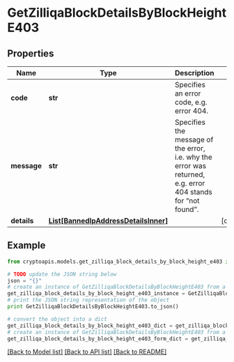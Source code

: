 # GetZilliqaBlockDetailsByBlockHeightE403


## Properties
Name | Type | Description | Notes
------------ | ------------- | ------------- | -------------
**code** | **str** | Specifies an error code, e.g. error 404. | 
**message** | **str** | Specifies the message of the error, i.e. why the error was returned, e.g. error 404 stands for “not found”. | 
**details** | [**List[BannedIpAddressDetailsInner]**](BannedIpAddressDetailsInner.md) |  | [optional] 

## Example

```python
from cryptoapis.models.get_zilliqa_block_details_by_block_height_e403 import GetZilliqaBlockDetailsByBlockHeightE403

# TODO update the JSON string below
json = "{}"
# create an instance of GetZilliqaBlockDetailsByBlockHeightE403 from a JSON string
get_zilliqa_block_details_by_block_height_e403_instance = GetZilliqaBlockDetailsByBlockHeightE403.from_json(json)
# print the JSON string representation of the object
print GetZilliqaBlockDetailsByBlockHeightE403.to_json()

# convert the object into a dict
get_zilliqa_block_details_by_block_height_e403_dict = get_zilliqa_block_details_by_block_height_e403_instance.to_dict()
# create an instance of GetZilliqaBlockDetailsByBlockHeightE403 from a dict
get_zilliqa_block_details_by_block_height_e403_form_dict = get_zilliqa_block_details_by_block_height_e403.from_dict(get_zilliqa_block_details_by_block_height_e403_dict)
```
[[Back to Model list]](../README.md#documentation-for-models) [[Back to API list]](../README.md#documentation-for-api-endpoints) [[Back to README]](../README.md)


